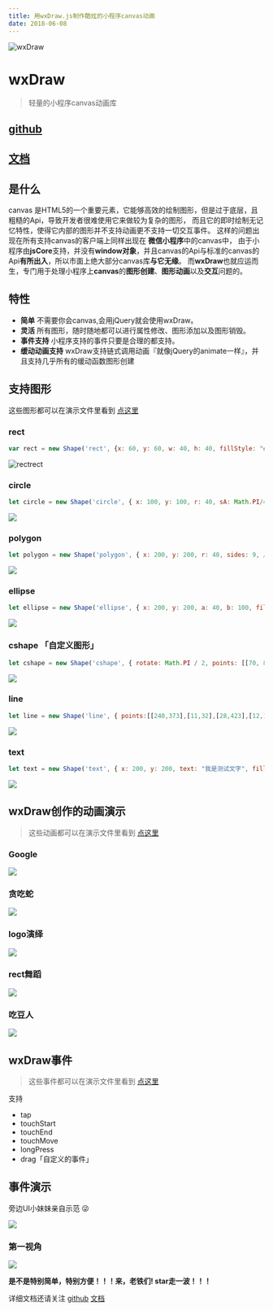 ```yaml
---
title: 用wxDraw.js制作酷炫的小程序canvas动画
date: 2018-06-08
---
```



![wxDraw](http://upload-images.jianshu.io/upload_images/1698086-8d7ff1cb9eb05a0a.png?imageMogr2/auto-orient/strip%7CimageView2/2/w/1240)


# wxDraw
> 轻量的小程序canvas动画库

## [github](https://github.com/bobiscool/wxDraw)
## [文档](http://project.ueflat.xyz/#/)
## 是什么
canvas 是HTML5的一个重要元素，它能够高效的绘制图形，但是过于底层，且粗糙的Api，导致开发者很难使用它来做较为复杂的图形， 而且它的即时绘制无记忆特性，使得它内部的图形并不支持动画更不支持一切交互事件。
这样的问题出现在所有支持canvas的客户端上同样出现在 **微信小程序**中的canvas中， 由于小程序由**jsCore**支持，并没有**window对象**，并且canvas的Api与标准的canvas的Api**有所出入**，所以市面上绝大部分canvas库**与它无缘**。
而**wxDraw**也就应运而生，专门用于处理小程序上**canvas**的**图形创建**、**图形动画**以及**交互**问题的。

## 特性
- **简单** 不需要你会canvas,会用jQuery就会使用wxDraw。
- **灵活** 所有图形，随时随地都可以进行属性修改、图形添加以及图形销毁。
- **事件支持** 小程序支持的事件只要是合理的都支持。
- **缓动动画支持** wxDraw支持链式调用动画『就像jQuery的animate一样』，并且支持几乎所有的缓动函数图形创建

## 支持图形
这些图形都可以在演示文件里看到 [点这里](https://github.com/bobiscool/wxDraw/tree/master/example)

### rect
```js
var rect = new Shape('rect', {x: 60, y: 60, w: 40, h: 40, fillStyle: "#2FB8AC", rotate: Math.PI/2 },'mix', true);
```
![rect](http://upload-images.jianshu.io/upload_images/1698086-774186a8e6da82f4?imageMogr2/auto-orient/strip%7CimageView2/2/w/1240)rect

### circle
```js
let circle = new Shape('circle', { x: 100, y: 100, r: 40, sA: Math.PI/4, fillStyle: "#C0D860", strokeStyle: "#CC333F", rotate: 20, lineWidth: 0, needGra: 'line', gra: [[0, '#00A0B0'], [0.2, '#6A4A3C'], [0.4, '#CC333F'], [0.6, '#EB6841'], [1, '#EDC951']]}, 'fill', true)
```
![](http://upload-images.jianshu.io/upload_images/1698086-8a3fdfaf35ad9b05?imageMogr2/auto-orient/strip%7CimageView2/2/w/1240)

### polygon

```js
let polygon = new Shape('polygon', { x: 200, y: 200, r: 40, sides: 9, //9边形 fillStyle: "#FC354C", rotate: Math.PI / 4 }, 'mix', true)
  ```
![](http://upload-images.jianshu.io/upload_images/1698086-2b0dacf03c1dd50e?imageMogr2/auto-orient/strip%7CimageView2/2/w/1240)

### ellipse
```js
let ellipse = new Shape('ellipse', { x: 200, y: 200, a: 40, b: 100, fillStyle: "#00A0B0", rotate: Math.PI / 7 }, 'mix', true)
```
![](http://upload-images.jianshu.io/upload_images/1698086-91141b090d2cc888?imageMogr2/auto-orient/strip%7CimageView2/2/w/1240)

### cshape 「自定义图形」
```js
let cshape = new Shape('cshape', { rotate: Math.PI / 2, points: [[70, 85], [40, 20], [24, 46], [2, 4], [14, 6], [4, 46]], lineWidth: 5, fillStyle: "#00A0B0", rotate: Math.PI / 7, needGra: 'circle', smooth:false, gra: [[0, '#00A0B0'], [0.2, '#6A4A3C'], [0.4, '#CC333F'], [0.6, '#EB6841'], [1, '#EDC951']] }, 'fill', true)
```
![](http://upload-images.jianshu.io/upload_images/1698086-23afc1fcccfc0315?imageMogr2/auto-orient/strip%7CimageView2/2/w/1240)

### line
```js
let line = new Shape('line', { points:[[240,373],[11,32],[28,423],[12,105],[203,41],[128,0.06]], strokeStyle: "#2FB8AC",lineWidth:1, rotate: 0, needShadow: true,smooth:false }, 'fill', true)
```

![](http://upload-images.jianshu.io/upload_images/1698086-de83c843d407f957?imageMogr2/auto-orient/strip%7CimageView2/2/w/1240)

### text
```js
let text = new Shape('text', { x: 200, y: 200, text: "我是测试文字", fillStyle: "#E6781E", rotate: Math.PI / 3} 'fill', true)
```

![](http://upload-images.jianshu.io/upload_images/1698086-c770b49104458cb3?imageMogr2/auto-orient/strip%7CimageView2/2/w/1240)

## wxDraw创作的动画演示
> 这些动画都可以在演示文件里看到 [点这里](https://github.com/bobiscool/wxDraw/tree/master/example)

### Google

![](http://upload-images.jianshu.io/upload_images/1698086-fd3939ba38769d6c?imageMogr2/auto-orient/strip)

### 贪吃蛇

![](http://upload-images.jianshu.io/upload_images/1698086-f82cf35e9301cd39?imageMogr2/auto-orient/strip)

### logo演绎

![](http://upload-images.jianshu.io/upload_images/1698086-c68a528c3c5cf075?imageMogr2/auto-orient/strip)

### rect舞蹈

![](http://upload-images.jianshu.io/upload_images/1698086-14d2f108db1a76ad?imageMogr2/auto-orient/strip)

### 吃豆人

![](http://upload-images.jianshu.io/upload_images/1698086-662fa2f0130e59ce?imageMogr2/auto-orient/strip)

## wxDraw事件
> 这些事件都可以在演示文件里看到 [点这里](https://github.com/bobiscool/wxDraw/tree/master/example)

支持
- tap
- touchStart
- touchEnd
- touchMove
- longPress
- drag「自定义的事件」

## 事件演示
旁边UI小妹妹亲自示范 😜

![](http://upload-images.jianshu.io/upload_images/1698086-01f9652385ed46e4?imageMogr2/auto-orient/strip)

### 第一视角

![](http://upload-images.jianshu.io/upload_images/1698086-40af26935badf570?imageMogr2/auto-orient/strip)

**是不是特别简单，特别方便！！！来，老铁们! star走一波！！！**

详细文档还请关注
[github](https://github.com/bobiscool/wxDraw)
[文档](http://project.ueflat.xyz/#/)